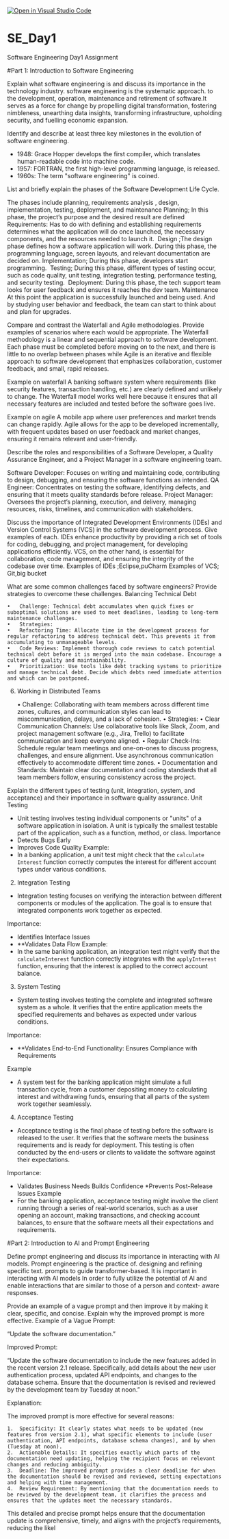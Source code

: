 [![Open in Visual Studio Code](https://classroom.github.com/assets/open-in-vscode-2e0aaae1b6195c2367325f4f02e2d04e9abb55f0b24a779b69b11b9e10269abc.svg)](https://classroom.github.com/online_ide?assignment_repo_id=15570012&assignment_repo_type=AssignmentRepo)
# SE_Day1
Software Engineering Day1 Assignment

#Part 1: Introduction to Software Engineering

Explain what software engineering is and discuss its importance in the technology industry.
software engineering is the systematic approach. to the development, operation, maintenance and retirement of software.It serves as a force for change by propelling digital transformation, fostering nimbleness, unearthing data insights, transforming infrastructure, upholding security, and fuelling economic expansion.

Identify and describe at least three key milestones in the evolution of software engineering.
* 1948: Grace Hopper develops the first compiler, which translates human-readable code into machine code.
* 1957: FORTRAN, the first high-level programming language, is released.
* 1960s: The term "software engineering" is coined.


List and briefly explain the phases of the Software Development Life Cycle.

The phases include planning, requirements analysis , design, implementation, testing, deployment, and maintenance
Planning; In this phase, the project’s purpose and the desired result are defined 
Requirements: Has to do with defining and establishing requirements determines what the application will do once launched, the necessary components, and the resources needed to launch it. 
Design ;The design phase defines how a software application will work. During this phase, the programming language, screen layouts, and relevant documentation are decided on.
Implementation; During this phase, developers start programming. 
Testing; During this phase, different types of testing occur, such as code quality, unit testing, integration testing, performance testing, and security testing. 
Deployment: During this phase, the tech support team looks for user feedback and ensures it reaches the dev team.
Maintenance 
At this point the application is successfully launched and being used. And by studying user behavior and feedback, the team can start to think about and plan for upgrades. 

Compare and contrast the Waterfall and Agile methodologies. Provide examples of scenarios where each would be appropriate.
The Waterfall methodology is a linear and sequential approach to software development. Each phase must be completed before moving on to the next, and there is little to no overlap between phases while Agile is an iterative and flexible approach to software development that emphasizes collaboration, customer feedback, and small, rapid releases.


Example on waterfall
A banking software system where requirements (like security features, transaction handling, etc.) are clearly defined and unlikely to change. The Waterfall model works well here because it ensures that all necessary features are included and tested before the software goes live.

Example on agile 
A mobile app where user preferences and market trends can change rapidly. Agile allows for the app to be developed incrementally, with frequent updates based on user feedback and market changes, ensuring it remains relevant and user-friendly.


Describe the roles and responsibilities of a Software Developer, a Quality Assurance Engineer, and a Project Manager in a software engineering team.

Software Developer: Focuses on writing and maintaining code, contributing to design, debugging, and ensuring the software functions as intended.
QA Engineer: Concentrates on testing the software, identifying defects, and ensuring that it meets quality standards before release.
Project Manager: Oversees the project’s planning, execution, and delivery, managing resources, risks, timelines, and communication with stakeholders.

Discuss the importance of Integrated Development Environments (IDEs) and Version Control Systems (VCS) in the software development process. Give examples of each.
IDEs enhance productivity by providing a rich set of tools for coding, debugging, and project management, for developing applications efficiently. VCS, on the other hand, is essential for collaboration, code management, and ensuring the integrity of the codebase over time. 
Examples of IDEs ;Eclipse,puCharm
Examples of VCS; Git,big bucket

What are some common challenges faced by software engineers? Provide strategies to overcome these challenges.
Balancing Technical Debt

	•	Challenge: Technical debt accumulates when quick fixes or suboptimal solutions are used to meet deadlines, leading to long-term maintenance challenges.
	•	Strategies:
	•	Refactoring Time: Allocate time in the development process for regular refactoring to address technical debt. This prevents it from accumulating to unmanageable levels.
	•	Code Reviews: Implement thorough code reviews to catch potential technical debt before it is merged into the main codebase. Encourage a culture of quality and maintainability.
	•	Prioritization: Use tools like debt tracking systems to prioritize and manage technical debt. Decide which debts need immediate attention and which can be postponed.

6. Working in Distributed Teams

	•	Challenge: Collaborating with team members across different time zones, cultures, and communication styles can lead to miscommunication, delays, and a lack of cohesion.
	•	Strategies:
	•	Clear Communication Channels: Use collaborative tools like Slack, Zoom, and project management software (e.g., Jira, Trello) to facilitate communication and keep everyone aligned.
	•	Regular Check-Ins: Schedule regular team meetings and one-on-ones to discuss progress, challenges, and ensure alignment. Use asynchronous communication effectively to accommodate different time zones.
	•	Documentation and Standards: Maintain clear documentation and coding standards that all team members follow, ensuring consistency across the project.

Explain the different types of testing (unit, integration, system, and acceptance) and their importance in software quality assurance.
Unit Testing
- Unit testing involves testing individual components or "units" of a software application in isolation. A unit is typically the smallest testable part of the application, such as a function, method, or class.
Importance
- Detects Bugs Early
- Improves Code Quality
Example:
- In a banking application, a unit test might check that the `calculate Interest` function correctly computes the interest for different account types under various conditions.

2. Integration Testing
- Integration testing focuses on verifying the interaction between different components or modules of the application. The goal is to ensure that integrated components work together as expected.

Importance:
- Identifies Interface Issues
- **Validates Data Flow
Example:
- In the same banking application, an integration test might verify that the `calculateInterest` function correctly integrates with the `applyInterest` function, ensuring that the interest is applied to the correct account balance.

3. System Testing

- System testing involves testing the complete and integrated software system as a whole. It verifies that the entire application meets the specified requirements and behaves as expected under various conditions.

Importance:
- **Validates End-to-End Functionality: Ensures Compliance with Requirements

Example
- A system test for the banking application might simulate a full transaction cycle, from a customer depositing money to calculating interest and withdrawing funds, ensuring that all parts of the system work together seamlessly.

4. Acceptance Testing
- Acceptance testing is the final phase of testing before the software is released to the user. It verifies that the software meets the business requirements and is ready for deployment. This testing is often conducted by the end-users or clients to validate the software against their expectations.

Importance:
- Validates Business Needs
Builds Confidence
*Prevents Post-Release Issues
Example
- For the banking application, acceptance testing might involve the client running through a series of real-world scenarios, such as a user opening an account, making transactions, and checking account balances, to ensure that the software meets all their expectations and requirements.


#Part 2: Introduction to AI and Prompt Engineering


Define prompt engineering and discuss its importance in interacting with AI models.
Prompt engineering is the practice of. designing and refining specific text. prompts to guide transformer-based. It is important in interacting with AI models In order to fully utilize the potential of Al and enable interactions that are similar to those of a person and context- aware responses.


Provide an example of a vague prompt and then improve it by making it clear, specific, and concise. Explain why the improved prompt is more effective.
Example of a Vague Prompt:

“Update the software documentation.”

Improved Prompt:

“Update the software documentation to include the new features added in the recent version 2.1 release. Specifically, add details about the new user authentication process, updated API endpoints, and changes to the database schema. Ensure that the documentation is revised and reviewed by the development team by Tuesday at noon.”

Explanation:

The improved prompt is more effective for several reasons:

	1.	Specificity: It clearly states what needs to be updated (new features from version 2.1), what specific elements to include (user authentication, API endpoints, database schema changes), and by when (Tuesday at noon).
	2.	Actionable Details: It specifies exactly which parts of the documentation need updating, helping the recipient focus on relevant changes and reducing ambiguity.
	3.	Deadline: The improved prompt provides a clear deadline for when the documentation should be revised and reviewed, setting expectations and helping with time management.
	4.	Review Requirement: By mentioning that the documentation needs to be reviewed by the development team, it clarifies the process and ensures that the updates meet the necessary standards.

This detailed and precise prompt helps ensure that the documentation update is comprehensive, timely, and aligns with the project’s requirements, reducing the likel

